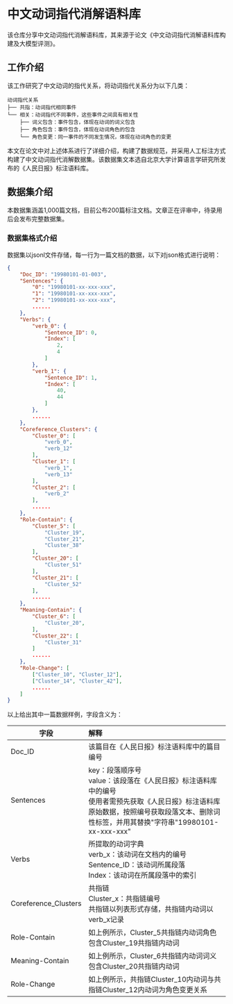 # 中文动词指代消解语料库

该仓库分享中文动词指代消解语料库，其来源于论文《中文动词指代消解语料库构建及大模型评测》。

## 工作介绍

该工作研究了中文动词的指代关系，将动词指代关系分为以下几类：

```
动词指代关系
├── 共指：动词指代相同事件
└── 相关：动词指代不同事件，这些事件之间具有相关性
    ├── 词义包含：事件包含，体现在动词的词义包含
    ├── 角色包含：事件包含，体现在动词角色的包含
    └── 角色变更：同一事件的不同发生情况，体现在动词角色的变更
```

本文在论文中对上述体系进行了详细介绍，构建了数据规范，并采用人工标注方式构建了中文动词指代消解数据集。该数据集文本选自北京大学计算语言学研究所发布的《人民日报》标注语料库。

## 数据集介绍

本数据集涵盖1,000篇文档，目前公布200篇标注文档。文章正在评审中，待录用后会发布完整数据集。

### 数据集格式介绍

数据集以jsonl文件存储，每一行为一篇文档的数据，以下对json格式进行说明：

```json
{
    "Doc_ID": "19980101-01-003",
    "Sentences": {
        "0": "19980101-xx-xxx-xxx",
        "1": "19980101-xx-xxx-xxx",
        "2": "19980101-xx-xxx-xxx",
        ......
    },
    "Verbs": {
        "verb_0": {
            "Sentence_ID": 0,
            "Index": [
                2,
                4
            ]
        },
        "verb_1": {
            "Sentence_ID": 1,
            "Index": [
                40,
                44
            ]
        },
        ......
    },
    "Coreference_Clusters": {
        "Cluster_0": [
            "verb_0",
            "verb_12"
        ],
        "Cluster_1": [
            "verb_1",
            "verb_13"
        ],
        "Cluster_2": [
            "verb_2"
        ],
        ......
    },
    "Role-Contain": {
        "Cluster_5": [
            "Cluster_19",
            "Cluster_21",
            "Cluster_38"
        ],
        "Cluster_20": [
            "Cluster_51"
        ],
        "Cluster_21": [
            "Cluster_52"
        ],
        ......
    },
    "Meaning-Contain": {
        "Cluster_6": [
            "Cluster_20",
        ],
        "Cluster_22": [
            "Cluster_31"
        ]
        ......
    },
    "Role-Change": [
        ["Cluster_10", "Cluster_12"], 
        ["Cluster_14", "Cluster_42"], 
        ......
    ]
}
```

以上给出其中一篇数据样例，字段含义为：

| 字段                 | 解释                                                         |
| -------------------- | :----------------------------------------------------------- |
| Doc_ID               | 该篇目在《人民日报》标注语料库中的篇目编号<br />             |
| Sentences            | key：段落顺序号<br />value：该段落在《人民日报》标注语料库中的编号<br />使用者需预先获取《人民日报》标注语料库原始数据，按照编号获取段落文本、删除词性标签，并用其替换"字符串"19980101-xx-xxx-xxx" |
| Verbs                | 所提取的动词字典<br />verb_x：该动词在文档内的编号<br />Sentence_ID：该动词所属段落<br />Index：该动词在所属段落中的索引 |
| Coreference_Clusters | 共指链<br />Cluster_x：共指链编号<br />共指链以列表形式存储，共指链内动词以verb_x记录 |
| Role-Contain         | 如上例所示，Cluster_5共指链内动词角色包含Cluster_19共指链内动词 |
| Meaning-Contain      | 如上例所示，Cluster_6共指链内动词词义包含Cluster_20共指链内动词 |
| Role-Change          | 如上例所示，共指链Cluster_10内动词与共指链Cluster_12内动词为角色变更关系 |

